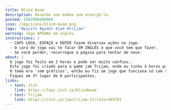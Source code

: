 ```yaml
---
title: Blind Boom
description: Desarme uma bomba sem enxergá-la.
posted: 1562900400000
icon: /img/icons/blind-boom.png
tags: "#puzzle #godot #jam #trijam"
warning: Jogo APENAS em inglês.
instructions: |
  - CAPS LOCK, ESPAÇO e ENTER fazem diversas ações no jogo.
  - O cara do jogo vai te falar EM INGLÊS o que você tem que fazer.
  - Se você perder, recarregue a página para tentar de novo.
about: |
  O jogo foi feito em 3 horas e pode ser muito confuso..
  Este jogo foi criado para a game jam Trijam, onde eu tinha 3 horas para fazer um jogo.
  O tema era 'sem gráficos', então eu fiz um jogo que funciona só com som! Tecnicamente o meu único jogo que pode ser jogado por pessoas cegas, mas que eu saiba nenhum cego jogou ainda então não posso ter certeza. :d
  Fiquei em 3º lugar de 8 participantes.
links:
  - text: Itch
    link: https://fupi.itch.io/blindboom
  - text: Trijam
    link: https://itch.io/jam/trijam-27/rate/449761
---
```


<itch url="https://itch.io/embed-upload/1534919?color=000000"></itch>
